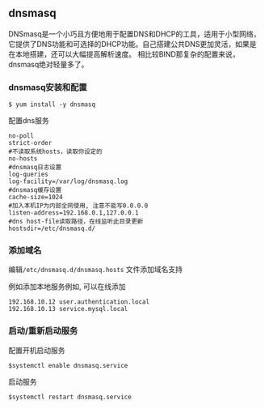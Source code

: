 ## dnsmasq 
DNSmasq是一个小巧且方便地用于配置DNS和DHCP的工具，适用于小型网络，它提供了DNS功能和可选择的DHCP功能。自己搭建公共DNS更加灵活，如果是在本地搭建，还可以大幅提高解析速度。 相比较BIND那复杂的配置来说，dnsmasq绝对轻量多了。

### dnsmasq安装和配置
```
$ yum install -y dnsmasq
```

配置dns服务
```
no-poll
strict-order
#不读取系统hosts，读取你设定的
no-hosts
#dnsmasq日志设置
log-queries
log-facility=/var/log/dnsmasq.log
#dnsmasq缓存设置
cache-size=1024
#加入本机IP为内部全网使用, 注意不能写0.0.0.0
listen-address=192.168.0.1,127.0.0.1
#dns host-file读取路径，在线监听此目录更新
hostsdir=/etc/dnsmasq.d/
```

### 添加域名
编辑`/etc/dnsmasq.d/dnsmasq.hosts` 文件添加域名支持

例如添加本地服务例如, 可以在线添加
```
192.168.10.12 user.authentication.local
192.168.10.13 service.mysql.local
```

### 启动/重新启动服务
配置开机启动服务
```
$systemctl enable dnsmasq.service
```
启动服务
```
$systemctl restart dnsmasq.service
```
